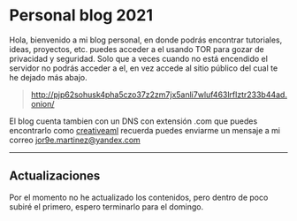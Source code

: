 # Personal blog 2021
Hola, bienvenido a mi blog personal, en donde podrás encontrar tutoriales, ideas, proyectos, etc. puedes acceder a el usando TOR para gozar de privacidad y seguridad. Solo que a veces cuando no está encendido el servidor no podrás acceder a el, en vez accede al sitio público del cual te he dejado más abajo.

> http://pjp62sohusk4pha5czo37z2zm7jx5anli7wluf463lrflztr233b44ad.onion/

El blog cuenta tambien con un DNS con extensión .com que puedes encontrarlo como [creativeaml](https://creativeaml.com) recuerda puedes enviarme un mensaje a mi correo <jor9e.martinez@yandex.com>

---
## Actualizaciones
Por el momento no he actualizado los contenidos, pero dentro de poco subiré el primero, espero terminarlo para el domingo.

